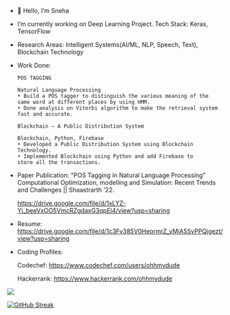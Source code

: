 - 👋 Hello, I’m Sneha
- I’m currently working on Deep Learning Project.
Tech Stack: Keras, TensorFlow

- Research Areas: Intelligent Systems(AI/ML, NLP, Speech, Text), Blockchain Technology

- Work Done: 

      POS TAGGING

      Natural Language Processing
      • Build a POS tagger to distinguish the various meaning of the
      same word at different places by using HMM.
      • Done analysis on Viterbi algorithm to make the retrieval system
      fast and accurate.

      Blockchain – A Public Distribution System

      Blockchain, Python, Firebase
      • Developed a Public Distribution System using Blockchain
      Technology.
      • Implemented Blockchain using Python and add Firebase to
      store all the transactions.

- Paper Publication:
"POS Tagging in Natural Language Processing"
Computational Optimization, modelling and Simulation: Recent Trends and Challenges || Shaastrarth ‘22.

     https://drive.google.com/file/d/1xLYZ-Yj_beeVxOO5VmcRZgdaxG3qpEl4/view?usp=sharing

- Resume: https://drive.google.com/file/d/1c3Fv385V0HeormrZ_yMiA5SvPPQjgezt/view?usp=sharing

- Coding Profiles:

     Codechef: https://www.codechef.com/users/ohhmydude

     Hackerrank: https://www.hackerrank.com/ohhmydude

<!---
Ohhmydude/Ohhmydude is a ✨ special ✨ repository because its `README.md` (this file) appears on your GitHub profile.
You can click the Preview link to take a look at your changes.
--->
![](https://komarev.com/ghpvc/?username=Ohhmydude&label=PROFILE+VIEWS)


[![GitHub Streak](http://github-readme-streak-stats.herokuapp.com?user=Ohhmydude&theme=dracula&date_format=M%20j%5B%2C%20Y%5D)](https://git.io/streak-stats)

